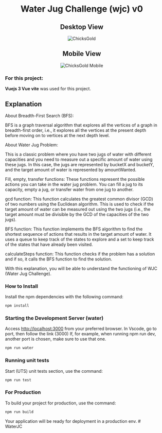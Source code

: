 
<h1 align="center">Water Jug Challenge (wjc) v0</h1>

<h2 align="center">Desktop View</h2>
<p align="center">
  <img src="https://github.com/DrSlamp/WaterJugChallenge/assets/24397487/12961676-7b25-4865-98d1-3923086c6d8a" alt="ChicksGold" tittle="WJC Desktop"/>
</p>
<h2 align="center">Mobile View</h2>
<p align="center">
  <img src="https://github.com/DrSlamp/WaterJugChallenge/assets/24397487/06e29eae-e379-4a26-a1c4-2d4d4253362b" alt="ChicksGold Mobile" tittle="WJC Mobile"/>
</p>

### For this project:
<b>Vuejs 3 Vue vite</b> was used for this project. 

## Explanation

About Breadth-First Search (BFS): 

BFS is a graph traversal algorithm that explores all the vertices of a graph in breadth-first order, i.e., it explores all the vertices at the present depth before moving on to vertices at the next depth level.

About Water Jug Problem: 

This is a classic problem where you have two jugs of water with different capacities and you need to measure out a specific amount of water using these jugs. In this case, the jugs are represented by bucketX and bucketY, and the target amount of water is represented by amountWanted. 

Fill, empty, transfer functions: These functions represent the possible actions you can take in the water jug problem. You can fill a jug to its capacity, empty a jug, or transfer water from one jug to another.

gcd function: This function calculates the greatest common divisor (GCD) of two numbers using the Euclidean algorithm. This is used to check if the target amount of water can be measured out using the two jugs (i.e., the target amount must be divisible by the GCD of the capacities of the two jugs).

BFS function: This function implements the BFS algorithm to find the shortest sequence of actions that results in the target amount of water. It uses a queue to keep track of the states to explore and a set to keep track of the states that have already been visited.

calculateSteps function: This function checks if the problem has a solution and if so, it calls the BFS function to find the solution.

With this explanation, you will be able to understand the functioning of WJC (Water Jug Challenge).

### How to Install

Install the npm dependencies with the following command:

```bash
npm install
```

### Starting the Development Server (water)

Access [http://localhost:3000](http://localhost:3000) from your preferred browser. In Vscode, go to port, then follow the link (3000) If, for example, when running npm run dev, another port is chosen, make sure to use that one.

```bash
npm run water
```

### Running unit tests

Start (UTS) unit tests section, use the command: 

```bash
npm run test
```

### For Production


To build your project for production, use the command:

```bash
npm run build
```

 Your application will be ready for deployment in a production env. # WaterJC
